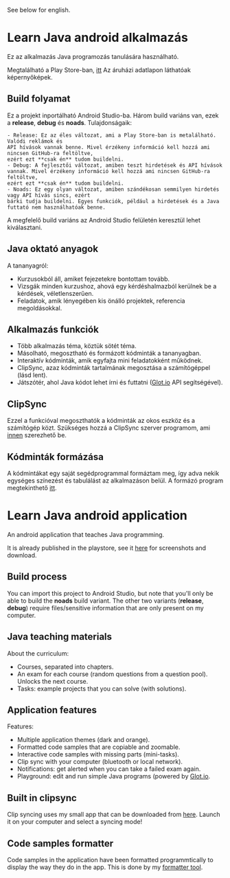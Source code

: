 See below for english.

# Learn Java android alkalmazás

Ez az alkalmazás Java programozás tanulására használható.

Megtalálható a Play Store-ban, [itt](https://play.google.com/store/apps/details?id=com.gaspar.learnjava) 
Az áruházi adatlapon láthatóak képernyőképek.

## Build folyamat

Ez a projekt inportálható Android Studio-ba. Három build variáns van, ezek a **release**, **debug** és **noads**. 
Tulajdonságaik:

	- Release: Ez az éles változat, ami a Play Store-ban is metalálható. Valódi reklámok és 
	API hívások vannak benne. Mivel érzékeny információ kell hozzá ami nincsen GitHub-ra feltöltve, 
	ezért ezt **csak én** tudom buildelni.
	- Debug: A fejlesztői változat, amiben teszt hirdetések és API hívások vannak. Mivel érzékeny információ kell hozzá ami nincsen GitHub-ra feltöltve, 
	ezért ezt **csak én** tudom buildelni.
	- Noads: Ez egy olyan változat, amiben szándékosan semmilyen hirdetés vagy API hívás sincs, ezért 
	bárki tudja buildelni. Egyes funkciók, például a hirdetések és a Java futtató nem használhatóak benne.

A megfelelő build variáns az Android Studio felületén keresztül lehet kiválasztani.

## Java oktató anyagok

A tananyagról:
- Kurzusokból áll, amiket fejezetekre bontottam tovább.
- Vizsgák minden kurzushoz, ahová egy kérdéshalmazból kerülnek be a kérdések, véletlenszerűen.
- Feladatok, amik lényegében kis önálló projektek, referencia megoldásokkal.

## Alkalmazás funkciók

- Több alkalmazás téma, köztük sötét téma.
- Másolható, megosztható és formázott kódminták a tananyagban.
- Interaktív kódminták, amik egyfajta mini feladatokként működnek.
- ClipSync, azaz kódminták tartalmának megosztása a számítógéppel (lásd lent).
- Játszótér, ahol Java kódot lehet írni és futtatni ([Glot.io](https://glot.io/) API segítségével).

## ClipSync

Ezzel a funkcióval megoszthatók a kódminták az okos eszköz és a számítógép közt. Szükséges 
hozzá a ClipSync szerver programom, ami [innen](https://gtomika.github.io/learn-java-clipsync/) 
szerezhető be.

## Kódminták formázása

A kódmintákat egy saját segédprogrammal formáztam meg, így adva nekik egységes színezést és 
tabulálást az alkalmazáson belül. A formázó program megtekinthető 
[itt](https://github.com/Gtomika/learn-java-code-formatter).

# Learn Java android application

An android application that teaches Java programming.

It is already published in the playstore, see it [here](https://play.google.com/store/apps/details?id=com.gaspar.learnjava) 
for screenshots and download.

## Build process

You can import this project to Android Studio, but note that you'll only be able to build the **noads** 
build variant. The other two variants (**release**, **debug**) require files/sensitive information that 
are only present on my computer.

## Java teaching materials

About the curriculum:
- Courses, separated into chapters.
- An exam for each course (random questions from a question pool). Unlocks the next course.
- Tasks: example projects that you can solve (with solutions).

## Application features

Features:
- Multiple application themes (dark and orange).
- Formatted code samples that are copiable and zoomable.
- Interactive code samples with missing parts (mini-tasks).
- Clip sync with your computer (bluetooth or local network).
- Notifications: get alerted when you can take a failed exam again.
- Playground: edit and run simple Java programs (powered by [Glot.io](https://glot.io/).

## Built in clipsync

Clip syncing uses my small app that can be downloaded from [here](https://gtomika.github.io/learn-java-clipsync/).
Launch it on your computer and select a syncing mode!

## Code samples formatter

Code samples in the application have been formatted programmtically to display the way they do 
in the app. This is done by my [formatter tool](https://github.com/Gtomika/learn-java-code-formatter).